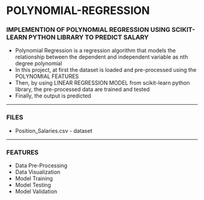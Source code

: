 # POLYNOMIAL-REGRESSION

### IMPLEMENTION OF POLYNOMIAL REGRESSION USING SCIKIT-LEARN PYTHON LIBRARY TO PREDICT SALARY

- Polynomial Regression is a regression algorithm that models the relationship between the dependent and independent variable as nth degree polynomial
- In this project, at first the dataset is loaded and pre-processed using the POLYNOMIAL FEATURES
- Then, by using LINEAR REGRESSION MODEL from scikit-learn python library, the pre-processed data are trained and tested
- Finally, the output is predicted

-----

### FILES

- Position_Salaries.csv - dataset

-----

### FEATURES

- Data Pre-Processing
- Data Visualization
- Model Training
- Model Testing
- Model Validation


